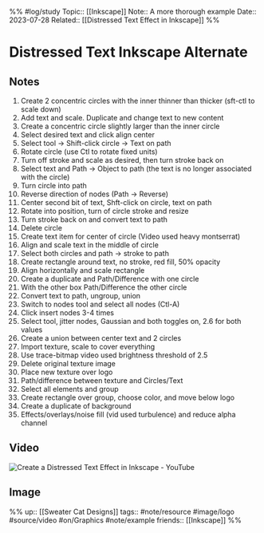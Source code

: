 %%
#log/study
Topic:: [[Inkscape]]
Note:: A more thorough example
Date:: 2023-07-28
Related:: [[Distressed Text Effect in Inkscape]] 
%%
# Distressed Text Inkscape Alternate


## Notes

1. Create 2 concentric circles with the inner thinner than thicker (sft-ctl to scale down)
2. Add text and scale. Duplicate and change text to new content
3. Create a concentric circle slightly larger than the inner circle
4. Select desired text and click align center
5. Select tool -> Shift-click circle -> Text on path 
6. Rotate circle (use Ctl to rotate fixed units)
7. Turn off stroke and scale as desired, then turn stroke back on
8. Select text and Path -> Object to path (the text is no longer associated with the circle)
9. Turn circle into path
10. Reverse direction of nodes (Path -> Reverse)
11. Center second bit of text, Shft-click on circle, text on path
12. Rotate into position, turn of circle stroke and resize
13. Turn stroke back on and convert text to path
14. Delete circle
15. Create text item for center of circle (Video used heavy montserrat)
16. Align and scale text in the middle of circle
17. Select both circles and path -> stroke to path
18. Create rectangle around text, no stroke, red fill, 50% opacity
19. Align horizontally and scale rectangle
20. Create a duplicate and Path/Difference with one circle
21. With the other box Path/Difference the other circle
22. Convert text to path, ungroup, union
23. Switch to nodes tool and select all nodes (Ctl-A)
24. Click insert nodes 3-4 times
25. Select tool, jitter nodes, Gaussian and both toggles on, 2.6 for both values
26. Create a union between center text and 2 circles
27. Import texture, scale to cover everything
28. Use trace-bitmap video used brightness threshold of 2.5
29. Delete original texture image
30. Place new texture over logo
31. Path/difference between texture and Circles/Text
32. Select all elements and group
33. Create rectangle over group, choose color, and move below logo
34. Create a duplicate of background
35. Effects/overlays/noise fill (vid used turbulence) and reduce alpha channel

## Video

![Create a Distressed Text Effect in Inkscape - YouTube](https://www.youtube.com/watch?v=odqJvgvAxLE)

## Image


%%
up:: [[Sweater Cat Designs]]
tags:: #note/resource #image/logo #source/video  #on/Graphics  #note/example 
friends:: [[Inkscape]]
%%